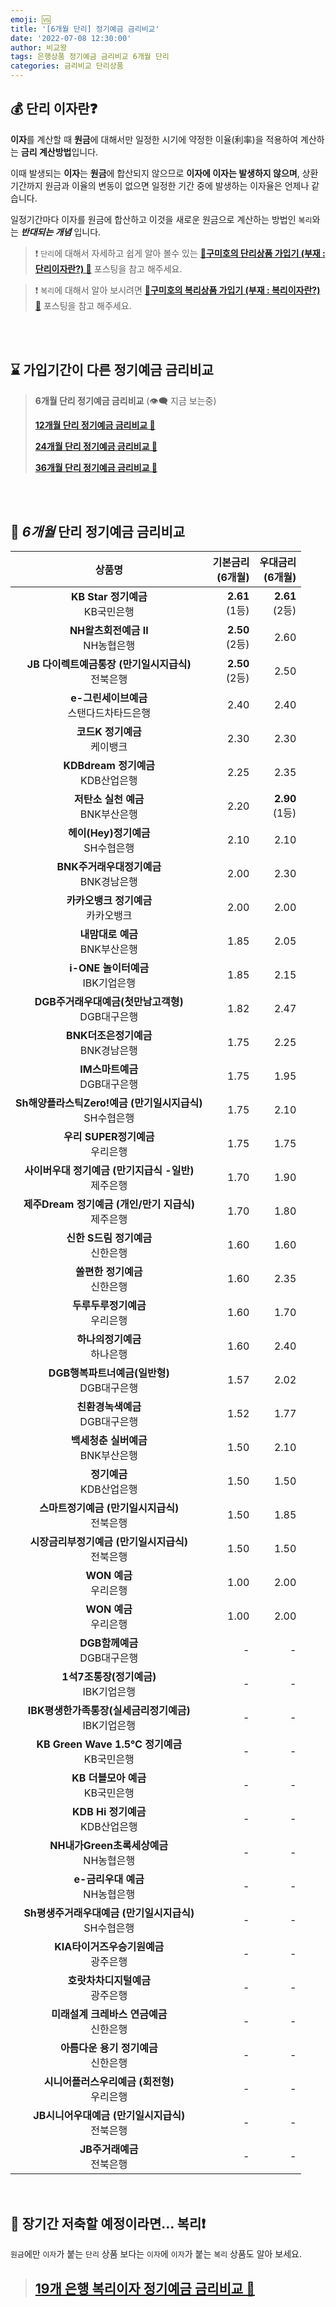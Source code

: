 ```yaml
---
emoji: 🆚
title: '[6개월 단리] 정기예금 금리비교'
date: '2022-07-08 12:30:00'
author: 비교왕
tags: 은행상품 정기예금 금리비교 6개월 단리
categories: 금리비교 단리상품
---
```


## 💰 단리 이자란❓

<b>이자</b>를 계산할 때 <b>원금</b>에 대해서만 일정한 시기에 약정한 이율(利率)을 적용하여 계산하는 <b>금리 계산방법</b>입니다.

이때 발생되는 <b>이자</b>는 <b>원금</b>에 합산되지 않으므로 <b>이자에 이자는 발생하지 않으며</b>, 상환기간까지 원금과 이율의 변동이 없으면 일정한 기간 중에 발생하는 이자율은 언제나 같습니다.

일정기간마다 이자를 원금에 합산하고 이것을 새로운 원금으로 계산하는 방법인 `복리`와는 **_반대되는 개념_** 입니다.

> ❗ `단리`에 대해서 자세하고 쉽게 알아 볼수 있는 [**🦊구미호의 단리상품 가입기 (부재 : 단리이자란?) 🔗**](/구미호의단리상품가입기) 포스팅을 참고 해주세요.

> ❗ `복리`에 대해서 알아 보시려면 [**🦊구미호의 복리상품 가입기 (부재 : 복리이자란?) 🔗**](/구미호의복리상품가입기) 포스팅을 참고 해주세요.

<br/>
<br/>

## ⌛ 가입기간이 다른 정기예금 금리비교

> **6개월 단리 정기예금 금리비교** (👁️‍🗨️ 지금 보는중)
>
> [**12개월 단리 정기예금 금리비교 🔗**](/단리_12개월_정기예금_금리비교)
>
> [**24개월 단리 정기예금 금리비교 🔗**](/단리_24개월_정기예금_금리비교)
>
> [**36개월 단리 정기예금 금리비교 🔗**](/단리_36개월_정기예금_금리비교)

<br/>
<br/>

## 📅 <i>6개월</i> 단리 정기예금 금리비교

|                                                                상품명                                                                 |                                                 기본금리<br/>(6개월) |                                                 우대금리<br/>(6개월) |
| :-----------------------------------------------------------------------------------------------------------------------------------: | -------------------------------------------------------------------: | -------------------------------------------------------------------: |
|             **KB Star 정기예금**<br/><span style='color: var(--secondary-text-color); font-size: 1rem;'>KB국민은행</span>             |  <span style="color:var(--colors-red500);">**2.61**<br/>(1등)</span> | <span style="color:var(--colors-blue500);">**2.61**<br/>(2등)</span> |
|            **NH왈츠회전예금 II**<br/><span style='color: var(--secondary-text-color); font-size: 1rem;'>NH농협은행</span>             | <span style="color:var(--colors-blue500);">**2.50**<br/>(2등)</span> |                                                                 2.60 |
|    **JB 다이렉트예금통장 (만기일시지급식)**<br/><span style='color: var(--secondary-text-color); font-size: 1rem;'>전북은행</span>    | <span style="color:var(--colors-blue500);">**2.50**<br/>(2등)</span> |                                                                 2.50 |
|         **e-그린세이브예금**<br/><span style='color: var(--secondary-text-color); font-size: 1rem;'>스탠다드차타드은행</span>         |                                                                 2.40 |                                                                 2.40 |
|               **코드K 정기예금**<br/><span style='color: var(--secondary-text-color); font-size: 1rem;'>케이뱅크</span>               |                                                                 2.30 |                                                                 2.30 |
|            **KDBdream 정기예금**<br/><span style='color: var(--secondary-text-color); font-size: 1rem;'>KDB산업은행</span>            |                                                                 2.25 |                                                                 2.35 |
|            **저탄소 실천 예금**<br/><span style='color: var(--secondary-text-color); font-size: 1rem;'>BNK부산은행</span>             |                                                                 2.20 |  <span style="color:var(--colors-red500);">**2.90**<br/>(1등)</span> |
|            **헤이(Hey)정기예금**<br/><span style='color: var(--secondary-text-color); font-size: 1rem;'>SH수협은행</span>             |                                                                 2.10 |                                                                 2.10 |
|          **BNK주거래우대정기예금**<br/><span style='color: var(--secondary-text-color); font-size: 1rem;'>BNK경남은행</span>          |                                                                 2.00 |                                                                 2.30 |
|           **카카오뱅크 정기예금**<br/><span style='color: var(--secondary-text-color); font-size: 1rem;'>카카오뱅크</span>            |                                                                 2.00 |                                                                 2.00 |
|              **내맘대로 예금**<br/><span style='color: var(--secondary-text-color); font-size: 1rem;'>BNK부산은행</span>              |                                                                 1.85 |                                                                 2.05 |
|            **i-ONE 놀이터예금**<br/><span style='color: var(--secondary-text-color); font-size: 1rem;'>IBK기업은행</span>             |                                                                 1.85 |                                                                 2.15 |
|     **DGB주거래우대예금(첫만남고객형)**<br/><span style='color: var(--secondary-text-color); font-size: 1rem;'>DGB대구은행</span>     |                                                                 1.82 |                                                                 2.47 |
|            **BNK더조은정기예금**<br/><span style='color: var(--secondary-text-color); font-size: 1rem;'>BNK경남은행</span>            |                                                                 1.75 |                                                                 2.25 |
|              **IM스마트예금**<br/><span style='color: var(--secondary-text-color); font-size: 1rem;'>DGB대구은행</span>               |                                                                 1.75 |                                                                 1.95 |
| **Sh해양플라스틱Zero!예금 (만기일시지급식)**<br/><span style='color: var(--secondary-text-color); font-size: 1rem;'>SH수협은행</span> |                                                                 1.75 |                                                                 2.10 |
|             **우리 SUPER정기예금**<br/><span style='color: var(--secondary-text-color); font-size: 1rem;'>우리은행</span>             |                                                                 1.75 |                                                                 1.75 |
|   **사이버우대 정기예금 (만기지급식 -일반)**<br/><span style='color: var(--secondary-text-color); font-size: 1rem;'>제주은행</span>   |                                                                 1.70 |                                                                 1.90 |
|   **제주Dream 정기예금 (개인/만기 지급식)**<br/><span style='color: var(--secondary-text-color); font-size: 1rem;'>제주은행</span>    |                                                                 1.70 |                                                                 1.80 |
|            **신한 S드림 정기예금**<br/><span style='color: var(--secondary-text-color); font-size: 1rem;'>신한은행</span>             |                                                                 1.60 |                                                                 1.60 |
|              **쏠편한 정기예금**<br/><span style='color: var(--secondary-text-color); font-size: 1rem;'>신한은행</span>               |                                                                 1.60 |                                                                 2.35 |
|              **두루두루정기예금**<br/><span style='color: var(--secondary-text-color); font-size: 1rem;'>우리은행</span>              |                                                                 1.60 |                                                                 1.70 |
|               **하나의정기예금**<br/><span style='color: var(--secondary-text-color); font-size: 1rem;'>하나은행</span>               |                                                                 1.60 |                                                                 2.40 |
|        **DGB행복파트너예금(일반형)**<br/><span style='color: var(--secondary-text-color); font-size: 1rem;'>DGB대구은행</span>        |                                                                 1.57 |                                                                 2.02 |
|             **친환경녹색예금**<br/><span style='color: var(--secondary-text-color); font-size: 1rem;'>DGB대구은행</span>              |                                                                 1.52 |                                                                 1.77 |
|            **백세청춘 실버예금**<br/><span style='color: var(--secondary-text-color); font-size: 1rem;'>BNK부산은행</span>            |                                                                 1.50 |                                                                 2.10 |
|                **정기예금**<br/><span style='color: var(--secondary-text-color); font-size: 1rem;'>KDB산업은행</span>                 |                                                                 1.50 |                                                                 1.50 |
|      **스마트정기예금 (만기일시지급식)**<br/><span style='color: var(--secondary-text-color); font-size: 1rem;'>전북은행</span>       |                                                                 1.50 |                                                                 1.85 |
|    **시장금리부정기예금 (만기일시지급식)**<br/><span style='color: var(--secondary-text-color); font-size: 1rem;'>전북은행</span>     |                                                                 1.50 |                                                                 1.50 |
|                  **WON 예금**<br/><span style='color: var(--secondary-text-color); font-size: 1rem;'>우리은행</span>                  |                                                                 1.00 |                                                                 2.00 |
|                  **WON 예금**<br/><span style='color: var(--secondary-text-color); font-size: 1rem;'>우리은행</span>                  |                                                                 1.00 |                                                                 2.00 |
|               **DGB함께예금**<br/><span style='color: var(--secondary-text-color); font-size: 1rem;'>DGB대구은행</span>               |                                                                    - |                                                                    - |
|          **1석7조통장(정기예금)**<br/><span style='color: var(--secondary-text-color); font-size: 1rem;'>IBK기업은행</span>           |                                                                    - |                                                                    - |
|   **IBK평생한가족통장(실세금리정기예금)**<br/><span style='color: var(--secondary-text-color); font-size: 1rem;'>IBK기업은행</span>   |                                                                    - |                                                                    - |
|       **KB Green Wave 1.5℃ 정기예금**<br/><span style='color: var(--secondary-text-color); font-size: 1rem;'>KB국민은행</span>        |                                                                    - |                                                                    - |
|             **KB 더블모아 예금**<br/><span style='color: var(--secondary-text-color); font-size: 1rem;'>KB국민은행</span>             |                                                                    - |                                                                    - |
|             **KDB Hi 정기예금**<br/><span style='color: var(--secondary-text-color); font-size: 1rem;'>KDB산업은행</span>             |                                                                    - |                                                                    - |
|         **NH내가Green초록세상예금**<br/><span style='color: var(--secondary-text-color); font-size: 1rem;'>NH농협은행</span>          |                                                                    - |                                                                    - |
|             **e-금리우대 예금**<br/><span style='color: var(--secondary-text-color); font-size: 1rem;'>NH농협은행</span>              |                                                                    - |                                                                    - |
|  **Sh평생주거래우대예금 (만기일시지급식)**<br/><span style='color: var(--secondary-text-color); font-size: 1rem;'>SH수협은행</span>   |                                                                    - |                                                                    - |
|          **KIA타이거즈우승기원예금**<br/><span style='color: var(--secondary-text-color); font-size: 1rem;'>광주은행</span>           |                                                                    - |                                                                    - |
|             **호랏차차디지털예금**<br/><span style='color: var(--secondary-text-color); font-size: 1rem;'>광주은행</span>             |                                                                    - |                                                                    - |
|         **미래설계 크레바스 연금예금**<br/><span style='color: var(--secondary-text-color); font-size: 1rem;'>신한은행</span>         |                                                                    - |                                                                    - |
|           **아름다운 용기 정기예금**<br/><span style='color: var(--secondary-text-color); font-size: 1rem;'>신한은행</span>           |                                                                    - |                                                                    - |
|       **시니어플러스우리예금 (회전형)**<br/><span style='color: var(--secondary-text-color); font-size: 1rem;'>우리은행</span>        |                                                                    - |                                                                    - |
|     **JB시니어우대예금 (만기일시지급식)**<br/><span style='color: var(--secondary-text-color); font-size: 1rem;'>전북은행</span>      |                                                                    - |                                                                    - |
|                **JB주거래예금**<br/><span style='color: var(--secondary-text-color); font-size: 1rem;'>전북은행</span>                |                                                                    - |                                                                    - |

<br/>

## 💸 장기간 저축할 예정이라면... 복리❗

`원금`에만 `이자`가 붙는 `단리` 상품 보다는 `이자`에 `이자`가 붙는 `복리` 상품도 알아 보세요.

> ## [19개 은행 복리이자 정기예금 금리비교 🔗](/복리_정기예금금리비교)

```toc

```
